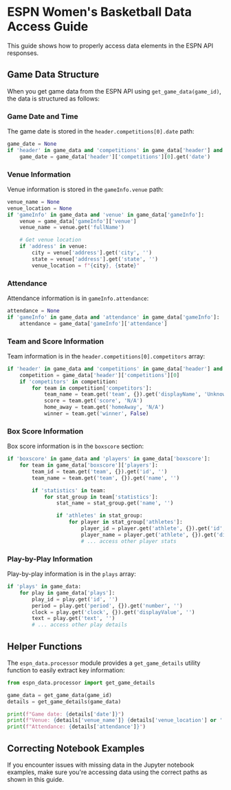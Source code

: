 # ESPN Women's Basketball Data Access Guide

This guide shows how to properly access data elements in the ESPN API responses.

## Game Data Structure

When you get game data from the ESPN API using `get_game_data(game_id)`, the data is structured as follows:

### Game Date and Time

The game date is stored in the `header.competitions[0].date` path:

```python
game_date = None
if 'header' in game_data and 'competitions' in game_data['header'] and game_data['header']['competitions']:
    game_date = game_data['header']['competitions'][0].get('date')
```

### Venue Information

Venue information is stored in the `gameInfo.venue` path:

```python
venue_name = None
venue_location = None
if 'gameInfo' in game_data and 'venue' in game_data['gameInfo']:
    venue = game_data['gameInfo']['venue']
    venue_name = venue.get('fullName')

    # Get venue location
    if 'address' in venue:
        city = venue['address'].get('city', '')
        state = venue['address'].get('state', '')
        venue_location = f"{city}, {state}"
```

### Attendance

Attendance information is in `gameInfo.attendance`:

```python
attendance = None
if 'gameInfo' in game_data and 'attendance' in game_data['gameInfo']:
    attendance = game_data['gameInfo']['attendance']
```

### Team and Score Information

Team information is in the `header.competitions[0].competitors` array:

```python
if 'header' in game_data and 'competitions' in game_data['header'] and game_data['header']['competitions']:
    competition = game_data['header']['competitions'][0]
    if 'competitors' in competition:
        for team in competition['competitors']:
            team_name = team.get('team', {}).get('displayName', 'Unknown')
            score = team.get('score', 'N/A')
            home_away = team.get('homeAway', 'N/A')
            winner = team.get('winner', False)
```

### Box Score Information

Box score information is in the `boxscore` section:

```python
if 'boxscore' in game_data and 'players' in game_data['boxscore']:
    for team in game_data['boxscore']['players']:
        team_id = team.get('team', {}).get('id', '')
        team_name = team.get('team', {}).get('name', '')

        if 'statistics' in team:
            for stat_group in team['statistics']:
                stat_name = stat_group.get('name', '')

                if 'athletes' in stat_group:
                    for player in stat_group['athletes']:
                        player_id = player.get('athlete', {}).get('id', '')
                        player_name = player.get('athlete', {}).get('displayName', '')
                        # ... access other player stats
```

### Play-by-Play Information

Play-by-play information is in the `plays` array:

```python
if 'plays' in game_data:
    for play in game_data['plays']:
        play_id = play.get('id', '')
        period = play.get('period', {}).get('number', '')
        clock = play.get('clock', {}).get('displayValue', '')
        text = play.get('text', '')
        # ... access other play details
```

## Helper Functions

The `espn_data.processor` module provides a `get_game_details` utility function to easily extract key information:

```python
from espn_data.processor import get_game_details

game_data = get_game_data(game_id)
details = get_game_details(game_data)

print(f"Game date: {details['date']}")
print(f"Venue: {details['venue_name']} {details['venue_location'] or ''}")
print(f"Attendance: {details['attendance']}")
```

## Correcting Notebook Examples

If you encounter issues with missing data in the Jupyter notebook examples, make sure you're accessing data using the correct paths as shown in this guide.
